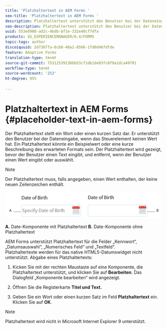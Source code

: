 ```yaml
---
title: 'Platzhaltertext in AEM Forms '
seo-title: 'Platzhaltertext in AEM Forms '
description: Platzhaltertext unterstützt den Benutzer bei der Dateneingabe, wenn das Steuerelement keinen Wert hat. Das könnte ein Beispielwert oder eine kurze Beschreibung des erwarteten Formats sein.
seo-description: Platzhaltertext unterstützt den Benutzer bei der Dateneingabe, wenn das Steuerelement keinen Wert hat. Das könnte ein Beispielwert oder eine kurze Beschreibung des erwarteten Formats sein.
uuid: 553ed988-ad2c-4bdb-bf1e-332e48cf7dfa
products: SG_EXPERIENCEMANAGER/6.4/FORMS
topic-tags: author
discoiquuid: 2d7367fa-6cb8-40a1-8566-1fd0d46fdfde
feature: Adaptive Forms
translation-type: tm+mt
source-git-commit: 75312539136bb53cf1db1de03fc0f9a1dca49791
workflow-type: tm+mt
source-wordcount: '253'
ht-degree: 95%

---
```



# Platzhaltertext in AEM Forms {#placeholder-text-in-aem-forms}

Der Platzhaltertext stellt ein Wort oder einen kurzen Satz dar. Er unterstützt den Benutzer bei der Dateneingabe, wenn das Steuerelement keinen Wert hat. Ein Platzhaltertext könnte ein Beispielwert oder eine kurze Beschreibung des erwarteten Formats sein. Der Platzhaltertext wird gezeigt, bevor der Benutzer einen Text eingibt, und entfernt, wenn der Benutzer einen Wert eingibt oder auswählt.

>[!NOTE]
>
>Der Platzhaltertext muss, falls angegeben, einen Wert enthalten, der keine neuen Zeilenzeichen enthält.

![Datumskomponente mit und ohne Platzhaltertext](assets/dat-picker-place-holder-text.png)

**A.** Date-Komponente mit Platzhaltertext  **B.** Date-Komponente ohne Platzhaltertext

AEM Forms unterstützt Platzhaltertext für die Felder „Kennwort“, „Datumsauswahl“, „Numerisches Feld“ und „Textfeld“.\
Platzhaltertexte werden für das native HTML5-Datumswidget nicht unterstützt. Abgabe eines Platzhaltertexts:

1. Kicken Sie mit der rechten Maustaste auf eine Komponente, die Platzhaltertext unterstützt, und klicken Sie auf **Bearbeiten**. Das Dialogfeld „Komponente bearbeiten“ wird angezeigt.

1. Öffnen Sie die Registerkarte **Titel und Text.**
1. Geben Sie ein Wort oder einen kurzen Satz im Feld **Platzhaltertext** ein. Klicken Sie auf **OK**.

>[!NOTE]
>
>Platzhaltertext wird nicht in Microsoft Internet Explorer 9 unterstützt.

